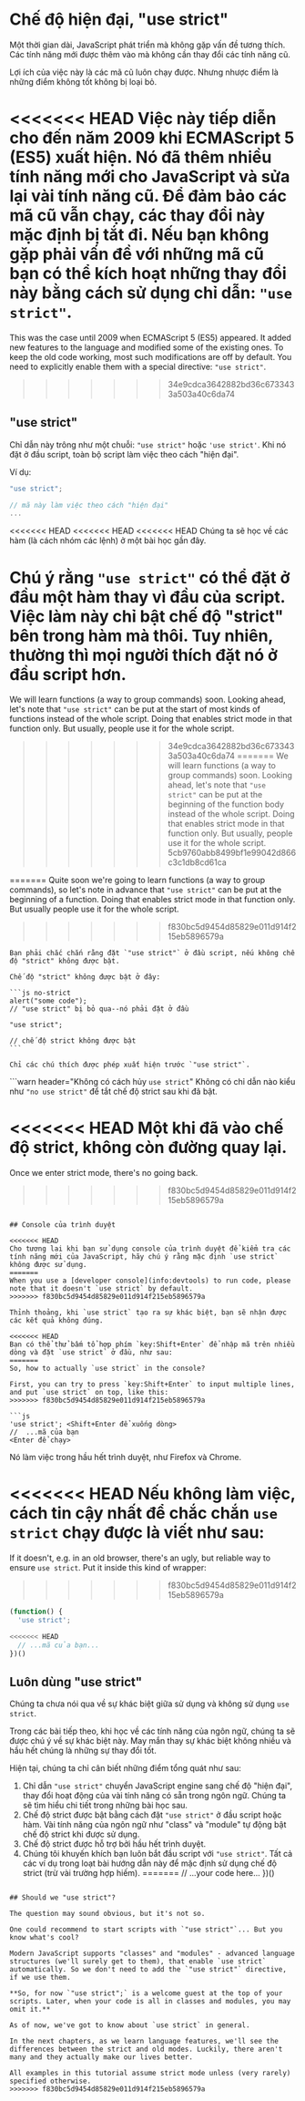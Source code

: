 # Chế độ hiện đại, "use strict"

Một thời gian dài, JavaScript phát triển mà không gặp vấn đề tương thích. Các tính năng mới được thêm vào mà không cần thay đổi các tính năng cũ.

Lợi ích của việc này là các mã cũ luôn chạy được. Nhưng nhược điểm là những điểm không tốt không bị loại bỏ.

<<<<<<< HEAD
Việc này tiếp diễn cho đến năm 2009 khi ECMAScript 5 (ES5) xuất hiện. Nó đã thêm nhiều tính năng mới cho JavaScript và sửa lại vài tính năng cũ. Để đảm bảo các mã cũ vẫn chạy, các thay đổi này mặc định bị tắt đi. Nếu bạn không gặp phải vấn đề với những mã cũ bạn có thể kích hoạt những thay đổi này bằng cách sử dụng chỉ dẫn: `"use strict"`.
=======
This was the case until 2009 when ECMAScript 5 (ES5) appeared. It added new features to the language and modified some of the existing ones. To keep the old code working, most such modifications are off by default. You need to explicitly enable them with a special directive: `"use strict"`.
>>>>>>> 34e9cdca3642882bd36c6733433a503a40c6da74

## "use strict"

Chỉ dẫn này trông như một chuỗi: `"use strict"` hoặc `'use strict'`. Khi nó đặt ở đầu script, toàn bộ script làm việc theo cách "hiện đại".

Ví dụ:

```js
"use strict";

// mã này làm việc theo cách "hiện đại"
...
```

<<<<<<< HEAD
<<<<<<< HEAD
<<<<<<< HEAD
Chúng ta sẽ học về các hàm (là cách nhóm các lệnh) ở một bài học gần đây.

Chú ý rằng `"use strict"` có thể đặt ở đầu một hàm thay vì đầu của script. Việc làm này chỉ bật chế độ "strict" bên trong hàm mà thôi. Tuy nhiên, thường thì mọi người thích đặt nó ở đầu script hơn.
=======
We will learn functions (a way to group commands) soon. Looking ahead, let's note that `"use strict"` can be put at the start of most kinds of functions instead of the whole script. Doing that enables strict mode in that function only. But usually, people use it for the whole script.
>>>>>>> 34e9cdca3642882bd36c6733433a503a40c6da74
=======
We will learn functions (a way to group commands) soon. Looking ahead, let's note that `"use strict"` can be put at the beginning of the function body instead of the whole script. Doing that enables strict mode in that function only. But usually, people use it for the whole script.
>>>>>>> 5cb9760abb8499bf1e99042d866c3c1db8cd61ca

=======
Quite soon we're going to learn functions (a way to group commands), so let's note in advance that `"use strict"` can be put at the beginning of a function. Doing that enables strict mode in that function only. But usually people use it for the whole script.
>>>>>>> f830bc5d9454d85829e011d914f215eb5896579a

````warn header="Phải chắc chắn rằng đặt \"use strict\" ở đầu"
Bạn phải chắc chắn rằng đặt `"use strict"` ở đầu script, nếu không chế độ "strict" không được bật.

Chế độ "strict" không được bật ở đây:

```js no-strict
alert("some code");
// "use strict" bị bỏ qua--nó phải đặt ở đầu

"use strict";

// chế độ strict không được bật
```

Chỉ các chú thích được phép xuất hiện trước `"use strict"`.
````

```warn header="Không có cách hủy `use strict`"
Không có chỉ dẫn nào kiểu như `"no use strict"` để tắt chế độ strict sau khi đã bật.

<<<<<<< HEAD
Một khi đã vào chế độ strict, không còn đường quay lại.
=======
Once we enter strict mode, there's no going back.
>>>>>>> f830bc5d9454d85829e011d914f215eb5896579a
```

## Console của trình duyệt

<<<<<<< HEAD
Cho tương lai khi bạn sử dụng console của trình duyệt để kiểm tra các tính năng mới của JavaScript, hãy chú ý rằng mặc định `use strict` không được sử dụng.
=======
When you use a [developer console](info:devtools) to run code, please note that it doesn't `use strict` by default.
>>>>>>> f830bc5d9454d85829e011d914f215eb5896579a

Thỉnh thoảng, khi `use strict` tạo ra sự khác biệt, bạn sẽ nhận được các kết quả không đúng.

<<<<<<< HEAD
Bạn có thể thử bấm tổ hợp phím `key:Shift+Enter` để nhập mã trên nhiều dòng và đặt `use strict` ở đầu, như sau:
=======
So, how to actually `use strict` in the console?

First, you can try to press `key:Shift+Enter` to input multiple lines, and put `use strict` on top, like this:
>>>>>>> f830bc5d9454d85829e011d914f215eb5896579a

```js
'use strict'; <Shift+Enter để xuống dòng>
//  ...mã của bạn
<Enter để chạy>
```

Nó làm việc trong hầu hết trình duyệt, như Firefox và Chrome.

<<<<<<< HEAD
Nếu không làm việc, cách tin cậy nhất để chắc chắn `use strict` chạy được là viết như sau:
=======
If it doesn't, e.g. in an old browser, there's an ugly, but reliable way to ensure `use strict`. Put it inside this kind of wrapper:
>>>>>>> f830bc5d9454d85829e011d914f215eb5896579a

```js
(function() {
  'use strict';

<<<<<<< HEAD
  // ...mã của bạn...
})()
```

## Luôn dùng "use strict"

Chúng ta chưa nói qua về sự khác biệt giữa sử dụng và không sử dụng `use strict`.

Trong các bài tiếp theo, khi học về các tính năng của ngôn ngữ, chúng ta sẽ được chú ý về sự khác biệt này. May mắn thay sự khác biệt không nhiều và hầu hết chúng là những sự thay đổi tốt.

Hiện tại, chúng ta chỉ cân biết những điểm tổng quát như sau:

1. Chỉ dẫn `"use strict"` chuyển JavaScript engine sang chế độ "hiện đại", thay đổi hoạt động của vài tính năng có sẵn trong ngôn ngữ. Chúng ta sẽ tìm hiểu chi tiết trong những bài học sau.
2. Chế độ strict được bật bằng cách đặt `"use strict"` ở đầu script hoặc hàm. Vài tính năng của ngôn ngữ như "class" và "module" tự động bật chế độ strict khi được sử dụng.
3. Chế độ strict được hỗ trợ bởi hầu hết trình duyệt.
4. Chúng tôi khuyến khích bạn luôn bắt đầu script với `"use strict"`. Tất cả các ví dụ trong loạt bài hướng dẫn này để mặc định sử dụng chế độ strict (trừ vài trường hợp hiếm).
=======
  // ...your code here...
})()
```

## Should we "use strict"?

The question may sound obvious, but it's not so.

One could recommend to start scripts with `"use strict"`... But you know what's cool?

Modern JavaScript supports "classes" and "modules" - advanced language structures (we'll surely get to them), that enable `use strict` automatically. So we don't need to add the `"use strict"` directive, if we use them.

**So, for now `"use strict";` is a welcome guest at the top of your scripts. Later, when your code is all in classes and modules, you may omit it.**

As of now, we've got to know about `use strict` in general.

In the next chapters, as we learn language features, we'll see the differences between the strict and old modes. Luckily, there aren't many and they actually make our lives better.

All examples in this tutorial assume strict mode unless (very rarely) specified otherwise.
>>>>>>> f830bc5d9454d85829e011d914f215eb5896579a
